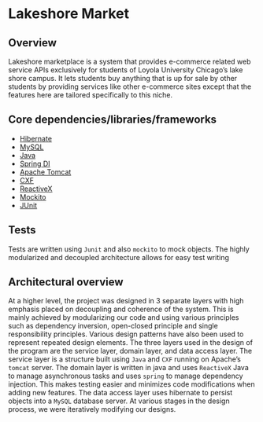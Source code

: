 # Lakeshore Market

## Overview

Lakeshore marketplace is a system that provides e-commerce related web service APIs exclusively for students of Loyola University Chicago’s lake shore campus. It lets 
students buy anything that is up for sale by other students by providing services like other e-commerce sites except that the features here are tailored specifically to this niche.
 
## Core dependencies/libraries/frameworks

 - [Hibernate](http://hibernate.org/)
 - [MySQL](https://www.mysql.com/)
 - [Java](https://www.oracle.com/java/index.html)
 - [Spring DI](https://projects.spring.io/spring-framework/)
 - [Apache Tomcat](https://tomcat.apache.org/)
 - [CXF](http://cxf.apache.org/)
 - [ReactiveX](http://reactivex.io/)
 - [Mockito](http://site.mockito.org/)
 - [JUnit](http://junit.org/junit5/)
 
 
## Tests

Tests are written using `Junit` and also `mockito` to mock objects. The highly modularized and decoupled architecture allows for easy test writing

 

## Architectural overview

At a higher level, the project was designed in 3 separate layers with high emphasis placed on decoupling and coherence of the system. This is mainly 
achieved by modularizing our code and using various principles such as dependency inversion, open-closed principle and single responsibility principles. 
Various design patterns have also been used to represent repeated design elements. The three layers used in the design of the program are the service layer, 
domain layer, and data access layer. The service layer is a structure built using `Java` and `CXF` running on Apache’s `tomcat` server. The domain layer is written 
in java and uses `ReactiveX` Java to manage asynchronous tasks and uses `spring` to manage dependency injection. This makes testing easier and minimizes code modifications 
when adding new features. The data access layer uses hibernate to persist objects into a `MySQL` database server. At various stages in the design process, we were iteratively 
modifying our designs.
